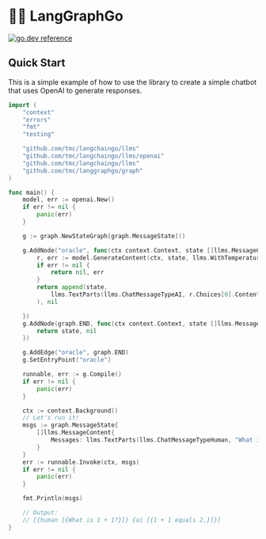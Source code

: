 # 🦜️🔗 LangGraphGo

[![go.dev reference](https://img.shields.io/badge/go.dev-reference-007d9c?logo=go&logoColor=white&style=flat-square)](https://pkg.go.dev/github.com/tmc/langgraphgo)


## Quick Start


This is a simple example of how to use the library to create a simple chatbot that uses OpenAI to generate responses.

```go
import (
	"context"
	"errors"
	"fmt"
	"testing"

	"github.com/tmc/langchaingo/llms"
	"github.com/tmc/langchaingo/llms/openai"
	"github.com/tmc/langchaingo/llms"
	"github.com/tmc/langgraphgo/graph"
)

func main() {
	model, err := openai.New()
	if err != nil {
		panic(err)
	}

	g := graph.NewStateGraph[graph.MessageState]()

	g.AddNode("oracle", func(ctx context.Context, state []llms.MessageContent) ([]llms.MessageContent, error) {
		r, err := model.GenerateContent(ctx, state, llms.WithTemperature(0.0))
		if err != nil {
			return nil, err
		}
		return append(state,
			llms.TextParts(llms.ChatMessageTypeAI, r.Choices[0].Content),
		), nil

	})
	g.AddNode(graph.END, func(ctx context.Context, state []llms.MessageContent) ([]llms.MessageContent, error) {
		return state, nil
	})

	g.AddEdge("oracle", graph.END)
	g.SetEntryPoint("oracle")

	runnable, err := g.Compile()
	if err != nil {
		panic(err)
	}

	ctx := context.Background()
	// Let's run it!
	msgs := graph.MessageState{
		[]llms.MessageContent{
			Messages: llms.TextParts(llms.ChatMessageTypeHuman, "What is 1 + 1?"),
		}
	}
	err := runnable.Invoke(ctx, msgs)
	if err != nil {
		panic(err)
	}

	fmt.Println(msgs)

	// Output:
	// [{human [{What is 1 + 1?}]} {ai [{1 + 1 equals 2.}]}]
}
```
